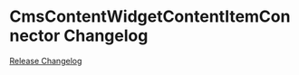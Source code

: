 # CmsContentWidgetContentItemConnector Changelog

[Release Changelog](https://github.com/spryker/cms-content-widget-content-item-connector/releases)
